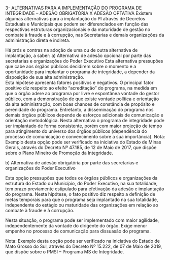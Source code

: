 3-	ALTERNATIVAS PARA A IMPLEMENTAÇÃO DO PROGRAMA DE INTEGRIDADE – ADESÃO OBRIGATÓRIA  X  ADESÃO OPTATIVA
Existem algumas alternativas para a implantação do PI através de Decretos Estaduais e Municipais que podem ser diferenciados em função das respectivas estruturas organizacionais e da maturidade de gestão no combate à fraude e à corrupção, nas Secretarias e demais organizações da administração direta e indireta.

Há prós e contras na adoção de uma ou de outra alternativa de implantação, a saber:
a)	Alternativa de adesão opcional por parte das secretarias e organizações do Poder Executivo
Esta alternativa pressupões que cabe aos órgãos públicos decidirem sobre o momento e a oportunidade para implantar o programa de integridade, a depender da disposição de sua alta administração.  
Esta hipótese apresenta fatores positivos e negativos. O principal fator positivo diz respeito ao efeito “acreditação” do programa, na medida em que o órgão adere ao programa por livre e espontânea vontade do gestor público, com a demonstração de que existe vontade política e orientação da alta administração, com boas chances de constância de propósito e perenidade do programa. Entretanto, a disseminação do programa nos demais órgãos públicos depende de esforços adicionais de comunicação e orientação metodológica. Nesta alternativa o programa de integridade pode ser implantado de forma consistente, porém com maior projeção de tempo para atingimento do universo dos órgãos públicos (dependência do processo de comunicação e convencimento sobre a sua importância).
Nota: Exemplo desta opção pode ser verificado na iniciativa do Estado de Minas Gerais, através do Decreto Nº 47.185, de 12 de Maio de 2017, que dispõe sobre o Plano Mineiro de Promoção da Integridade.


b)	Alternativa de adesão obrigatória por parte das secretarias e organizações do Poder Executivo

Esta opção pressupões que todos os órgãos públicos e organizações da estrutura do Estado ou Município, do Poder Executivo, na sua totalidade, tem prazo previamente estipulado para efetivação da adesão e implantação do programa. Nesta hipótese, o fato positivo diz respeito a definição de metas temporais para que o programa seja implantado na sua totalidade, independente do estágio ou maturidade das organizações em relação ao combate à fraude e à corrupção. 


Nesta situação, o programa pode ser implementado com maior agilidade, independentemente da vontade do dirigente do órgão. Exige menor empenho no processo de comunicação para dissuasão do programa. 

Nota: Exemplo desta opção pode ser verificado na iniciativa do Estado de Mato Grosso do Sul, através do Decreto Nº 15.222, de 07 de Maio de 2019, que dispõe sobre o PMSI – Programa MS de Integridade.


